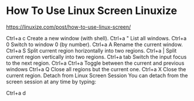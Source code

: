 How To Use Linux Screen Linuxize
================================



<https://linuxize.com/post/how-to-use-linux-screen/>

Ctrl+a c Create a new window (with shell).
Ctrl+a " List all windows.
Ctrl+a 0 Switch to window 0 (by number).
Ctrl+a A Rename the current window.
Ctrl+a S Split current region horizontally into two regions.
Ctrl+a | Split current region vertically into two regions.
Ctrl+a tab Switch the input focus to the next region.
Ctrl+a Ctrl+a Toggle between the current and previous windows
Ctrl+a Q Close all regions but the current one.
Ctrl+a X Close the current region.
Detach from Linux Screen Session
You can detach from the screen session at any time by typing:

Ctrl+a d